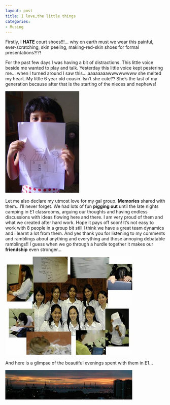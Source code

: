 ```yaml
---
layout: post
title: I love…the little things
categories:
- Musing
---
```


Firstly, I **HATE** court shoes!!!... why on earth must we wear this painful, ever-scratching, skin peeling, making-red-skin shoes for formal presentations?!?!

For the past few days I was having a bit of distractions. This little voice beside me wanted to play and talk. Yesterday this little voice kept pestering me… when I turned around I saw this….aaaaaaaawwwwwwww she melted my heart. My little 6 year old cousin. Isn’t she cute?? She’s the last of my generation because after that is the starting of the nieces and nephews!

![](/img/cuz.jpg)

Let me also declare my utmost love for my gal group. **Memories** shared with them…I’ll never forget. We had lots of fun **pigging out** until the late nights camping in E1 classrooms, arguing our thoughts and having endless discussions with ideas flowing here and there. I am very proud of them and what we created after hard work. Hope it pays off soon! It’s not easy to work with 8 people in a group bit still I think we have a great team dynamics and i learnt a lot from them. And yes thank you for listening to my comments and ramblings about anything and everything and those annoying debatable ramblings!! I guess when we go through a hurdle together it makes our **friendship** even stronger…

![](/img/gals.jpg)

And here is a glimpse of the beautiful evenings spent with them in E1…

![](/img/night.jpg)
